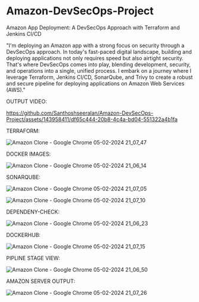 # Amazon-DevSecOps-Project
Amazon App Deployment: A DevSecOps Approach with Terraform and Jenkins CI/CD

"I'm deploying an Amazon app with a strong focus on security through a DevSecOps approach. In today's fast-paced digital landscape, building and deploying applications not only requires speed but also airtight security. That's where DevSecOps comes into play, blending development, security, and operations into a single, unified process. I embark on a journey where I leverage Terraform, Jenkins CI/CD, SonarQube, and Trivy to create a robust and secure pipeline for deploying applications on Amazon Web Services (AWS)."

OUTPUT VIDEO:

https://github.com/Santhoshseeralan/Amazon-DevSecOps-Project/assets/143958411/df65c444-20b8-4c4a-bd04-551322a4b1fa

TERRAFORM:

![Amazon Clone - Google Chrome 05-02-2024 21_07_47](https://github.com/Santhoshseeralan/Amazon-DevSecOps-Project/assets/143958411/5a736248-49b8-4561-8cb6-bcf606a123f9)

DOCKER IMAGES:

![Amazon Clone - Google Chrome 05-02-2024 21_06_14](https://github.com/Santhoshseeralan/Amazon-DevSecOps-Project/assets/143958411/56e4d9d7-699d-48b3-8c0e-5514d6f73e2a)

SONARQUBE:

![Amazon Clone - Google Chrome 05-02-2024 21_07_05](https://github.com/Santhoshseeralan/Amazon-DevSecOps-Project/assets/143958411/0f042d7a-f9bb-4d61-905c-854655f7e222)

![Amazon Clone - Google Chrome 05-02-2024 21_07_10](https://github.com/Santhoshseeralan/Amazon-DevSecOps-Project/assets/143958411/5d339eff-a64f-40b5-91ac-c205942dddaa)

DEPENDENY-CHECK:

![Amazon Clone - Google Chrome 05-02-2024 21_06_23](https://github.com/Santhoshseeralan/Amazon-DevSecOps-Project/assets/143958411/2eb8c3cf-71e1-4ec6-a417-71b5ae3792f1)

DOCKERHUB:

![Amazon Clone - Google Chrome 05-02-2024 21_07_15](https://github.com/Santhoshseeralan/Amazon-DevSecOps-Project/assets/143958411/a26d4666-f6bc-4ab4-8e21-89ed92e6db4b)

PIPLINE STAGE VIEW:

![Amazon Clone - Google Chrome 05-02-2024 21_06_50](https://github.com/Santhoshseeralan/Amazon-DevSecOps-Project/assets/143958411/ac6e3348-87bb-45e8-a330-fbc44995c76f)

AMAZON SERVER OUTPUT:

![Amazon Clone - Google Chrome 05-02-2024 21_07_26](https://github.com/Santhoshseeralan/Amazon-DevSecOps-Project/assets/143958411/aa6b2130-59d4-4e18-a536-5522b7ef916f)
















